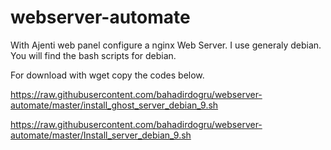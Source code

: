 # webserver-automate
With Ajenti web panel configure a nginx Web Server.
I use generaly debian. You will find the bash scripts for debian.

For download with wget copy the codes below.

https://raw.githubusercontent.com/bahadirdogru/webserver-automate/master/install_ghost_server_debian_9.sh

https://raw.githubusercontent.com/bahadirdogru/webserver-automate/master/Install_server_debian_9.sh

